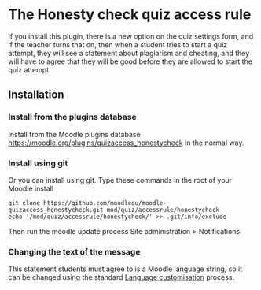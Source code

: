 # The Honesty check quiz access rule

If you install this plugin, there is a new option on the quiz settings form, and
if the teacher turns that on, then when a student tries to start a quiz attempt,
they will see a statement about plagiarism and cheating, and they will have to
agree that they will be good before they are allowed to start the quiz attempt.

## Installation

### Install from the plugins database

Install from the Moodle plugins database https://moodle.org/plugins/quizaccess_honestycheck
in the normal way.

### Install using git

Or you can install using git. Type these commands in the root of your Moodle install

    git clone https://github.com/moodleou/moodle-quizaccess_honestycheck.git mod/quiz/accessrule/honestycheck
    echo '/mod/quiz/accessrule/honestycheck/' >> .git/info/exclude

Then run the moodle update process Site administration > Notifications

### Changing the text of the message

This statement students must agree to is a Moodle language string, so it can be changed using the
standard [Language customisation](https://docs.moodle.org/en/Language_customisation) process.
